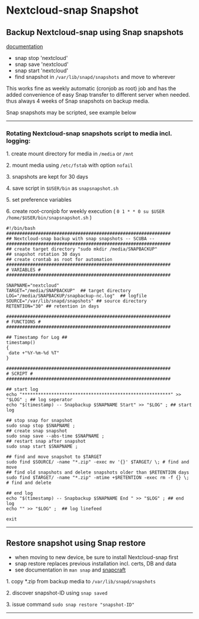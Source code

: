 # Nextcloud-snap Snapshot

## Backup Nextcloud-snap using Snap snapshots

[documentation](https://snapcraft.io/docs/snapshots)

* snap stop 'nextcloud'
* snap save 'nextcloud'
* snap start 'nextcloud'
* find snapshot in `/var/lib/snapd/snapshots` and move to wherever

This works fine as weekly automatic (cronjob as root) job and has the added convenience of easy Snap transfer to different server when needed. thus always 4 weeks of Snap snapshots on backup media.

Snap snapshots may be scripted, see example below

---

### Rotating Nextcloud-snap snapshots script to media incl. logging:

1\. create mount directory for media in `/media` or `/mnt`

2\. mount media using `/etc/fstab` with option `nofail`

3\. snapshots are kept for 30 days

4\. save script in `$USER/bin` as `snapsnapshot.sh`

5\. set preference variables

6\. create root-cronjob for weekly execution ( ``` 0 1 * * 0 su $USER /home/$USER/bin/snapsnapshot.sh ``` )

```
#!/bin/bash
##############################################################
## Nextcloud-snap backup with snap snapshots -- SCUBA --
##############################################################
## create target directory "sudo mkdir /media/SNAPBACKUP"
## snapshot rotation 30 days 
## create crontab as root for automation
##############################################################
# VARIABLES #
##############################################################

SNAPNAME="nextcloud"
TARGET="/media/SNAPBACKUP"  ## target directory
LOG="/media/SNAPBACKUP/snapbackup-nc.log"  ## logfile
SOURCE="/var/lib/snapd/snapshots" ## source directory
RETENTION="30" ## retention in days

##############################################################
# FUNCTIONS #
##############################################################

## Timestamp for Log ##
timestamp()
{
 date +"%Y-%m-%d %T"
}

##############################################################
# SCRIPT #
##############################################################

## start log  
echo "********************************************************" >> "$LOG" ; ## log seperator
echo "$(timestamp) -- Snapbackup $SNAPNAME Start" >> "$LOG" ; ## start log

## stop snap for snapshot  
sudo snap stop $SNAPNAME ;
## create snap snapshot 
sudo snap save --abs-time $SNAPNAME ;
## restart snap after snapshot 
sudo snap start $SNAPNAME ;

## find and move snapshot to $TARGET  
sudo find $SOURCE/ -name "*.zip" -exec mv '{}' $TARGET/ \; # find and move
## find old snapshots and delete snapshots older than $RETENTION days
sudo find $TARGET/ -name "*.zip" -mtime +$RETENTION -exec rm -f {} \; # find and delete

## end log 
echo "$(timestamp) -- Snapbackup $SNAPNAME End " >> "$LOG" ; ## end log 
echo "" >> "$LOG" ;  ## log linefeed 

exit

```

---

## Restore snapshot using Snap restore 

* when moving to new device, be sure to install Nextcloud-snap first
* snap restore replaces previous installation incl. certs, DB and data
* see documentation in `man snap` and [snapcraft](https://snapcraft.io/docs/snapshots#heading--restoring)

1\. copy \*.zip from backup media to `/var/lib/snapd/snapshots`

2\. discover snapshot-ID using `snap saved`

3\. issue command `sudo snap restore "snapshot-ID"`

---

